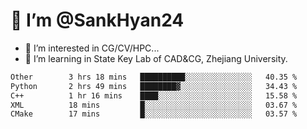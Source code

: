 # 👋 I’m @SankHyan24

- 👀 I’m interested in CG/CV/HPC...
- 🌱 I’m learning in State Key Lab of CAD&CG, Zhejiang University.

<!---
SankHyan24/SankHyan24 is a ✨ special ✨ repository because its `README.md` (this file) appears on your GitHub profile.
You can click the Preview link to take a look at your changes.
--->
<!--START_SECTION:waka-->

```txt
Other        3 hrs 18 mins   ██████████░░░░░░░░░░░░░░░   40.35 %
Python       2 hrs 49 mins   ████████▓░░░░░░░░░░░░░░░░   34.43 %
C++          1 hr 16 mins    ████░░░░░░░░░░░░░░░░░░░░░   15.58 %
XML          18 mins         █░░░░░░░░░░░░░░░░░░░░░░░░   03.67 %
CMake        17 mins         █░░░░░░░░░░░░░░░░░░░░░░░░   03.57 %
```

<!--END_SECTION:waka-->
